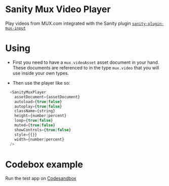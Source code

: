 # Sanity Mux Video Player

Play videos from MUX.com integrated with the Sanity plugin [`sanity-plugin-mux-input`](https://github.com/sanity-io/sanity-plugin-mux-input)

# Using

- First you need to have a `mux.videoAsset` asset document in your hand. These documents are referenced to in the type `mux.video` that you will use inside your own types.

- Then use the player like so:

```js
  <SanityMuxPlayer
    assetDocument={assetDocument}
    autoload={true|false}
    autoplay={true|false}
    className={string}
    height={number|percent}
    loop={true|false}
    muted={true|false}
    showControls={true|false}
    style={{}}
    width={number|percent}
  />
```

# Codebox example

Run the test app on [Codesandbox](https://codesandbox.io/s/github/sanity-io/sanity-mux-player/tree/master/test-app)
